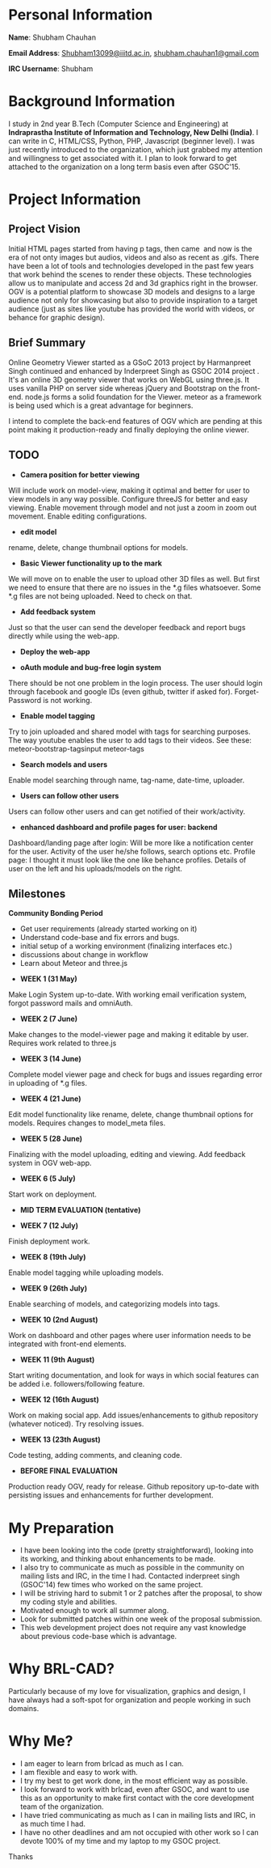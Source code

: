 # **Personal Information**

**Name**: Shubham Chauhan

**Email Address**: Shubham13099@iiitd.ac.in, shubham.chauhan1@gmail.com

**IRC Username**: Shubham

# **Background Information**

I study in 2nd year B.Tech (Computer Science and Engineering) at
**Indraprastha Institute of Information and Technology, New Delhi
(India)**. I can write in C, HTML/CSS, Python, PHP, Javascript (beginner
level). I was just recently introduced to the organization, which just
grabbed my attention and willingness to get associated with it. I plan
to look forward to get attached to the organization on a long term basis
even after GSOC'15.

# **Project Information**

## **Project Vision**

Initial HTML pages started from having p tags, then came <img> and now
is the era of not onty images but audios, videos and also as recent as
.gifs. There have been a lot of tools and technologies developed in the
past few years that work behind the scenes to render these objects.
These technologies allow us to manipulate and access 2d and 3d graphics
right in the browser. OGV is a potential platform to showcase 3D models
and designs to a large audience not only for showcasing but also to
provide inspiration to a target audience (just as sites like youtube has
provided the world with videos, or behance for graphic design).

## **Brief Summary**

Online Geometry Viewer started as a GSoC 2013 project by Harmanpreet
Singh continued and enhanced by Inderpreet Singh as GSOC 2014 project .
It's an online 3D geometry viewer that works on WebGL using three.js. It
uses vanilla PHP on server side whereas jQuery and Bootstrap on the
front-end. node.js forms a solid foundation for the Viewer. meteor as a
framework is being used which is a great advantage for beginners.

I intend to complete the back-end features of OGV which are pending at
this point making it production-ready and finally deploying the online
viewer.

## **TODO**

-   **Camera position for better viewing**

Will include work on model-view, making it optimal and better for user
to view models in any way possible. Configure threeJS for better and
easy viewing. Enable movement through model and not just a zoom in zoom
out movement. Enable editing configurations.

-   **edit model**

rename, delete, change thumbnail options for models.

-   **Basic Viewer functionality up to the mark**

We will move on to enable the user to upload other 3D files as well. But
first we need to ensure that there are no issues in the \*.g files
whatsoever. Some \*.g files are not being uploaded. Need to check on
that.

-   **Add feedback system**

Just so that the user can send the developer feedback and report bugs
directly while using the web-app.

-   **Deploy the web-app**

<!-- -->

-   **oAuth module and bug-free login system**

There should be not one problem in the login process. The user should
login through facebook and google IDs (even github, twitter if asked
for). Forget-Password is not working.

-   **Enable model tagging**

Try to join uploaded and shared model with tags for searching purposes.
The way youtube enables the user to add tags to their videos. See these:
meteor-bootstrap-tagsinput meteor-tags

-   **Search models and users**

Enable model searching through name, tag-name, date-time, uploader.

-   **Users can follow other users**

Users can follow other users and can get notified of their
work/activity.

-   **enhanced dashboard and profile pages for user: backend**

Dashboard/landing page after login: Will be more like a notification
center for the user. Activity of the user he/she follows, search options
etc. Profile page: I thought it must look like the one like behance
profiles. Details of user on the left and his uploads/models on the
right.

## **Milestones**

**Community Bonding Period**

-   Get user requirements (already started working on it)
-   Understand code-base and fix errors and bugs.
-   initial setup of a working environment (finalizing interfaces etc.)
-   discussions about change in workflow
-   Learn about Meteor and three.js

<!-- -->

-   **WEEK 1 (31 May)**

Make Login System up-to-date. With working email verification system,
forgot password mails and omniAuth.

-   **WEEK 2 (7 June)**

Make changes to the model-viewer page and making it editable by user.
Requires work related to three.js

-   **WEEK 3 (14 June)**

Complete model viewer page and check for bugs and issues regarding error
in uploading of \*.g files.

-   **WEEK 4 (21 June)**

Edit model functionality like rename, delete, change thumbnail options
for models. Requires changes to model_meta files.

-   **WEEK 5 (28 June)**

Finalizing with the model uploading, editing and viewing. Add feedback
system in OGV web-app.

-   **WEEK 6 (5 July)**

Start work on deployment.

-   **MID TERM EVALUATION (tentative)**

<!-- -->

-   **WEEK 7 (12 July)**

Finish deployment work.

-   **WEEK 8 (19th July)**

Enable model tagging while uploading models.

-   **WEEK 9 (26th July)**

Enable searching of models, and categorizing models into tags.

-   **WEEK 10 (2nd August)**

Work on dashboard and other pages where user information needs to be
integrated with front-end elements.

-   **WEEK 11 (9th August)**

Start writing documentation, and look for ways in which social features
can be added i.e. followers/following feature.

-   **WEEK 12 (16th August)**

Work on making social app. Add issues/enhancements to github repository
(whatever noticed). Try resolving issues.

-   **WEEK 13 (23th August)**

Code testing, adding comments, and cleaning code.

-   **BEFORE FINAL EVALUATION**

Production ready OGV, ready for release. Github repository up-to-date
with persisting issues and enhancements for further development.

# **My Preparation**

-   I have been looking into the code (pretty straightforward), looking
    into its working, and thinking about enhancements to be made.
-   I also try to communicate as much as possible in the community on
    mailing lists and IRC, in the time I had. Contacted inderpreet singh
    (GSOC'14) few times who worked on the same project.
-   I will be striving hard to submit 1 or 2 patches after the proposal,
    to show my coding style and abilities.
-   Motivated enough to work all summer along.
-   Look for submitted patches within one week of the proposal
    submission.
-   This web development project does not require any vast knowledge
    about previous code-base which is advantage.

# **Why BRL-CAD?**

Particularly because of my love for visualization, graphics and design,
I have always had a soft-spot for organization and people working in
such domains.

# **Why Me?**

-   I am eager to learn from brlcad as much as I can.
-   I am flexible and easy to work with.
-   I try my best to get work done, in the most efficient way as
    possible.
-   I look forward to work with brlcad, even after GSOC, and want to use
    this as an opportunity to make first contact with the core
    development team of the organization.
-   I have tried communicating as much as I can in mailing lists and
    IRC, in as much time I had.
-   I have no other deadlines and am not occupied with other work so I
    can devote 100% of my time and my laptop to my GSOC project.

Thanks